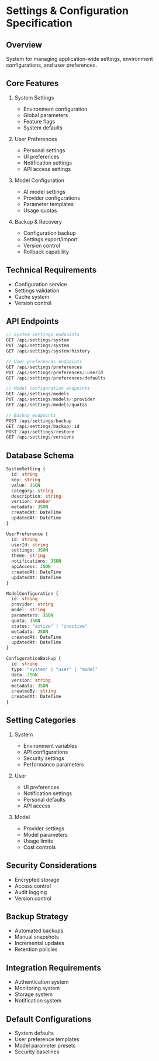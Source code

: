 # Settings & Configuration Specification

## Overview
System for managing application-wide settings, environment configurations, and user preferences.

## Core Features
1. System Settings
   - Environment configuration
   - Global parameters
   - Feature flags
   - System defaults

2. User Preferences
   - Personal settings
   - UI preferences
   - Notification settings
   - API access settings

3. Model Configuration
   - AI model settings
   - Provider configurations
   - Parameter templates
   - Usage quotas

4. Backup & Recovery
   - Configuration backup
   - Settings export/import
   - Version control
   - Rollback capability

## Technical Requirements
- Configuration service
- Settings validation
- Cache system
- Version control

## API Endpoints
```typescript
// System settings endpoints
GET /api/settings/system
PUT /api/settings/system
GET /api/settings/system/history

// User preferences endpoints
GET /api/settings/preferences
PUT /api/settings/preferences/:userId
GET /api/settings/preferences/defaults

// Model configuration endpoints
GET /api/settings/models
PUT /api/settings/models/:provider
GET /api/settings/models/quotas

// Backup endpoints
POST /api/settings/backup
GET /api/settings/backup/:id
POST /api/settings/restore
GET /api/settings/versions
```

## Database Schema
```typescript
SystemSetting {
  id: string
  key: string
  value: JSON
  category: string
  description: string
  version: number
  metadata: JSON
  createdAt: DateTime
  updatedAt: DateTime
}

UserPreference {
  id: string
  userId: string
  settings: JSON
  theme: string
  notifications: JSON
  apiAccess: JSON
  createdAt: DateTime
  updatedAt: DateTime
}

ModelConfiguration {
  id: string
  provider: string
  model: string
  parameters: JSON
  quota: JSON
  status: "active" | "inactive"
  metadata: JSON
  createdAt: DateTime
  updatedAt: DateTime
}

ConfigurationBackup {
  id: string
  type: "system" | "user" | "model"
  data: JSON
  version: string
  metadata: JSON
  createdBy: string
  createdAt: DateTime
}
```

## Setting Categories
1. System
   - Environment variables
   - API configurations
   - Security settings
   - Performance parameters

2. User
   - UI preferences
   - Notification settings
   - Personal defaults
   - API access

3. Model
   - Provider settings
   - Model parameters
   - Usage limits
   - Cost controls

## Security Considerations
- Encrypted storage
- Access control
- Audit logging
- Version control

## Backup Strategy
- Automated backups
- Manual snapshots
- Incremental updates
- Retention policies

## Integration Requirements
- Authentication system
- Monitoring system
- Storage system
- Notification system

## Default Configurations
- System defaults
- User preference templates
- Model parameter presets
- Security baselines